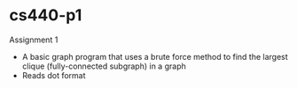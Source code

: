 cs440-p1
========

Assignment 1

- A basic graph program that uses a brute force method to find the largest clique (fully-connected subgraph) in a graph
- Reads dot format

